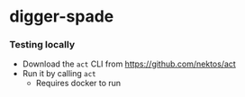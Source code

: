 # digger-spade

### Testing locally

* Download the `act` CLI from https://github.com/nektos/act
* Run it by calling `act` 
  * Requires docker to run
